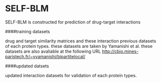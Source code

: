 # SELF-BLM

SELF-BLM is constructed for prediction of drug-target interactions

####training datasets

drug and target similarity matrices and these interaction previous datasets of each protein types. 
these datasets are taken by Yamanishi et al.
these datasets are also avaliable at the following URL http://cbio.mines-paristech.fr/~yyamanishi/bipartitelocal/

####updated datsets

updated interaction datasets for validation of each protein types. 
